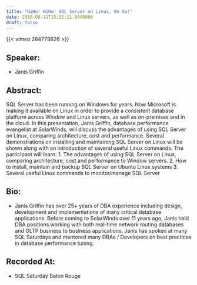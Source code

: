 ```yaml
---
title: "HiHo! HiHo! SQL Server on Linux, We Go!"
date: 2018-08-11T15:52:11.0000000
draft: false
---
```


{{< vimeo 284779826 >}}

## Speaker:

 - Janis Griffin

## Abstract:

<p>SQL Server has been running on Windows for years. Now Microsoft is making it available on Linux in order to provide a consistent database platform across Window and Linux servers, as well as on-premises and in the cloud. In this presentation, Janis Griffin, database performance evangelist at SolarWinds, will discuss the advantages of using SQL Server on Linux, comparing architecture, cost and performance. Several demonstrations on installing and maintaining SQL Server on Linux will be shown along with an introduction of several useful Linux commands. The participant will learn: 1. The advantages of using SQL Server on Linux, comparing architecture, cost and performance to Window servers. 2. How to install, maintain and backup SQL Server on Ubuntu Linux systems 3. Several useful Linux commands to monitor/manage SQL Server </p>

## Bio:

 - <p>Janis Griffin has over 25+ years of DBA experience including design, development and implementations of many critical database applications. Before coming to SolarWinds over 11 years ago, Janis held DBA positions working with both real-time network routing databases and OLTP business to business applications.  Janis has spoken at many SQL Saturdays and mentored many DBAs / Developers on best practices in database performance tuning.
</p>

## Recorded At:

 - SQL Saturday Baton Rouge

